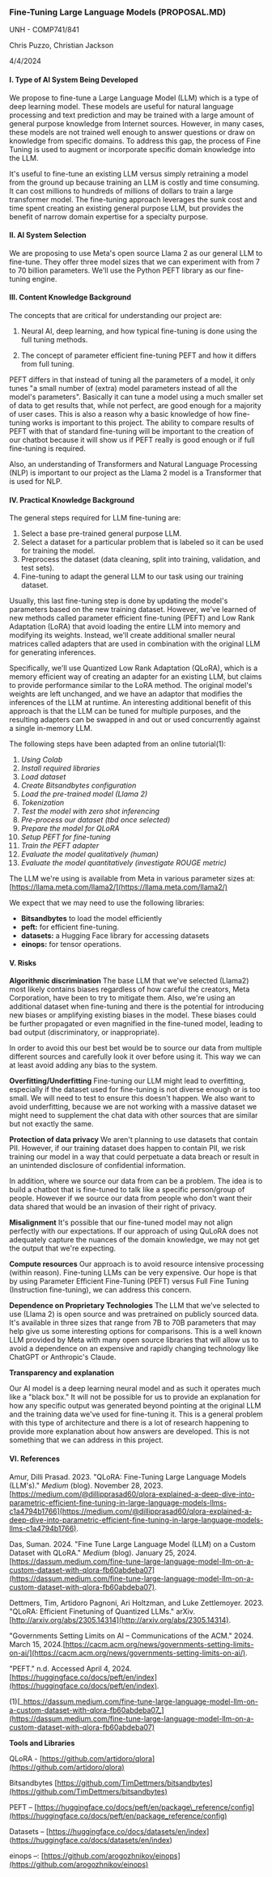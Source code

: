 ### Fine-Tuning Large Language Models (PROPOSAL.MD)

UNH - COMP741/841

Chris Puzzo, Christian Jackson

4/4/2024

#### I. Type of AI System Being Developed

We propose to fine-tune a Large Language Model (LLM) which is a type of deep learning model. These models are useful for natural language processing and text prediction and may be trained with a large amount of general purpose knowledge from Internet sources. However, in many cases, these models are not trained well enough to answer questions or draw on knowledge from specific domains. To address this gap, the process of Fine Tuning is used to augment or incorporate specific domain knowledge into the LLM.

It's useful to fine-tune an existing LLM versus simply retraining a model from the ground up because training an LLM is costly and time consuming. It can cost millions to hundreds of millions of dollars to train a large transformer model. The fine-tuning approach leverages the sunk cost and time spent creating an existing general purpose LLM, but provides the benefit of narrow domain expertise for a specialty purpose.

#### II. AI System Selection

We are proposing to use Meta's open source Llama 2 as our general LLM to fine-tune. They offer three model sizes that we can experiment with from 7 to 70 billion parameters. We'll use the Python PEFT library as our fine-tuning engine.

#### III. Content Knowledge Background

The concepts that are critical for understanding our project are:

1. Neural AI, deep learning, and how typical fine-tuning is done using the full tuning methods.

2. The concept of parameter efficient fine-tuning PEFT and how it differs from full tuning.

PEFT differs in that instead of tuning all the parameters of a model, it only tunes "a small number of (extra) model parameters instead of all the model's parameters". Basically it can tune a model using a much smaller set of data to get results that, while not perfect, are good enough for a majority of user cases. This is also a reason why a basic knowledge of how fine-tuning works is important to this project. The ability to compare results of PEFT with that of standard fine-tuning will be important to the creation of our chatbot because it will show us if PEFT really is good enough or if full fine-tuning is required.

Also, an understanding of Transformers and Natural Language Processing (NLP) is important to our project as the Llama 2 model is a Transformer that is used for NLP.

#### IV. Practical Knowledge Background

The general steps required for LLM fine-tuning are:

1. Select a base pre-trained general purpose LLM.
2. Select a dataset for a particular problem that is labeled so it can be used for training the model.
3. Preprocess the dataset (data cleaning, split into training, validation, and test sets).
4. Fine-tuning to adapt the general LLM to our task using our training dataset.

Usually, this last fine-tuning step is done by updating the model's parameters based on the new training dataset. However, we've learned of new methods called parameter efficient fine-tuning (PEFT) and Low Rank Adaptation (LoRA) that avoid loading the entire LLM into memory and modifying its weights. Instead, we'll create additional smaller neural matrices called adapters that are used in combination with the original LLM for generating inferences.

Specifically, we'll use Quantized Low Rank Adaptation (QLoRA), which is a memory efficient way of creating an adapter for an existing LLM, but claims to provide performance similar to the LoRA method. The original model's weights are left unchanged, and we have an adaptor that modifies the inferences of the LLM at runtime. An interesting additional benefit of this approach is that the LLM can be tuned for multiple purposes, and the resulting adapters can be swapped in and out or used concurrently against a single in-memory LLM.

The following steps have been adapted from an online tutorial(1):

1. _Using Colab_
2. _Install required libraries_
3. _Load dataset_
4. _Create Bitsandbytes configuration_
5. _Load the pre-trained model (Llama 2)_
6. _Tokenization_
7. _Test the model with zero shot inferencing_
8. _Pre-process our dataset (tbd once selected)_
9. _Prepare the model for QLoRA_
10. _Setup PEFT for fine-tuning_
11. _Train the PEFT adapter_
12. _Evaluate the model qualitatively (human)_
13. _Evaluate the model quantitatively (investigate ROUGE metric)_

The LLM we're using is available from Meta in various parameter sizes at:
[https://llama.meta.com/llama2/](https://llama.meta.com/llama2/)

We expect that we may need to use the following libraries:

- **Bitsandbytes** to load the model efficiently
- **peft:** for efficient fine-tuning.
- **datasets:** a Hugging Face library for accessing datasets
- **einops:** for tensor operations.

#### V. Risks

**Algorithmic discrimination**
 The base LLM that we've selected (Llama2) most likely contains biases regardless of how careful the creators, Meta Corporation, have been to try to mitigate them. Also, we're using an additional dataset when fine-tuning and there is the potential for introducing new biases or amplifying existing biases in the model. These biases could be further propagated or even magnified in the fine-tuned model, leading to bad output (discriminatory, or inappropriate).

In order to avoid this our best bet would be to source our data from multiple different sources and carefully look it over before using it. This way we can at least avoid adding any bias to the system.

**Overfitting/Underfitting**
 Fine-tuning our LLM might lead to overfitting, especially if the dataset used for fine-tuning is not diverse enough or is too small. We will need to test to ensure this doesn't happen. We also want to avoid underfitting, because we are not working with a massive dataset we might need to supplement the chat data with other sources that are similar but not exactly the same.

**Protection of data privacy**
 We aren't planning to use datasets that contain PII. However, if our training dataset does happen to contain PII, we risk training our model in a way that could perpetuate a data breach or result in an unintended disclosure of confidential information.

In addition, where we source our data from can be a problem. The idea is to build a chatbot that is fine-tuned to talk like a specific person/group of people. However if we source our data from people who don't want their data shared that would be an invasion of their right of privacy.

**Misalignment**
 It's possible that our fine-tuned model may not align perfectly with our expectations. If our approach of using QuLoRA does not adequately capture the nuances of the domain knowledge, we may not get the output that we're expecting.

**Compute resources**
 Our approach is to avoid resource intensive processing (within reason). Fine-tuning LLMs can be very expensive. Our hope is that by using Parameter Efficient Fine-Tuning (PEFT) versus Full Fine Tuning (Instruction fine-tuning), we can address this concern.

**Dependence on Proprietary Technologies**
 The LLM that we've selected to use (Llama 2) is open source and was pretrained on publicly sourced data. It's available in three sizes that range from 7B to 70B parameters that may help give us some interesting options for comparisons. This is a well known LLM provided by Meta with many open source libraries that will allow us to avoid a dependence on an expensive and rapidly changing technology like ChatGPT or Anthropic's Claude.

**Transparency and explanation**

Our AI model is a deep learning neural model and as such it operates much like a "black box." It will not be possible for us to provide an explanation for how any specific output was generated beyond pointing at the original LLM and the training data we've used for fine-tuning it. This is a general problem with this type of architecture and there is a lot of research happening to provide more explanation about how answers are developed. This is not something that we can address in this project.

####


#### VI. References

Amur, Dilli Prasad. 2023. "QLoRA: Fine-Tuning Large Language Models (LLM's)." _Medium_ (blog). November 28, 2023.[https://medium.com/@dillipprasad60/qlora-explained-a-deep-dive-into-parametric-efficient-fine-tuning-in-large-language-models-llms-c1a4794b1766](https://medium.com/@dillipprasad60/qlora-explained-a-deep-dive-into-parametric-efficient-fine-tuning-in-large-language-models-llms-c1a4794b1766).

Das, Suman. 2024. "Fine Tune Large Language Model (LLM) on a Custom Dataset with QLoRA." _Medium_ (blog). January 25, 2024.[https://dassum.medium.com/fine-tune-large-language-model-llm-on-a-custom-dataset-with-qlora-fb60abdeba07](https://dassum.medium.com/fine-tune-large-language-model-llm-on-a-custom-dataset-with-qlora-fb60abdeba07).

Dettmers, Tim, Artidoro Pagnoni, Ari Holtzman, and Luke Zettlemoyer. 2023. "QLoRA: Efficient Finetuning of Quantized LLMs." arXiv.[http://arxiv.org/abs/2305.14314](http://arxiv.org/abs/2305.14314).

"Governments Setting Limits on AI – Communications of the ACM." 2024. March 15, 2024.[https://cacm.acm.org/news/governments-setting-limits-on-ai/](https://cacm.acm.org/news/governments-setting-limits-on-ai/).

"PEFT." n.d. Accessed April 4, 2024.[https://huggingface.co/docs/peft/en/index](https://huggingface.co/docs/peft/en/index).

(1)[_https://dassum.medium.com/fine-tune-large-language-model-llm-on-a-custom-dataset-with-qlora-fb60abdeba07_](https://dassum.medium.com/fine-tune-large-language-model-llm-on-a-custom-dataset-with-qlora-fb60abdeba07)


**Tools and Libraries**

QLoRA - [https://github.com/artidoro/qlora](https://github.com/artidoro/qlora)

Bitsandbytes [https://github.com/TimDettmers/bitsandbytes](https://github.com/TimDettmers/bitsandbytes)

PEFT – [https://huggingface.co/docs/peft/en/package\_reference/config](https://huggingface.co/docs/peft/en/package_reference/config)

Datasets – [https://huggingface.co/docs/datasets/en/index] (https://huggingface.co/docs/datasets/en/index)

einops –: [https://github.com/arogozhnikov/einops](https://github.com/arogozhnikov/einops)
